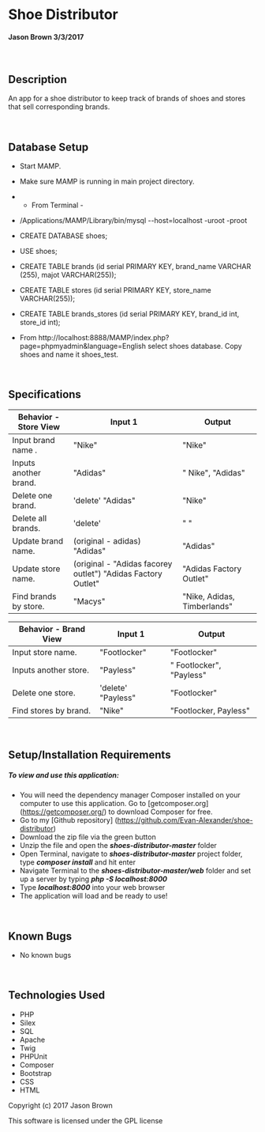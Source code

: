 # **Shoe Distributor**
#### Jason Brown 3/3/2017

&nbsp;
## Description
An app for a shoe distributor to keep track of brands of shoes and stores that sell corresponding brands.

&nbsp;
## Database Setup
* Start MAMP.
* Make sure MAMP is running in main project directory.
* - From Terminal -
* /Applications/MAMP/Library/bin/mysql --host=localhost -uroot -proot
* CREATE DATABASE shoes;
* USE shoes;
* CREATE TABLE brands (id serial PRIMARY KEY, brand_name VARCHAR       (255), majot VARCHAR(255));

* CREATE TABLE stores (id serial PRIMARY KEY, store_name VARCHAR(255));

* CREATE TABLE brands_stores (id serial PRIMARY KEY, brand_id int, store_id int);

* From http://localhost:8888/MAMP/index.php?page=phpmyadmin&language=English select shoes database.  Copy shoes and name it shoes_test.

&nbsp;
## Specifications

|Behavior - Store View| Input 1| Output|
|--------|-------|------|
| Input brand name . | "Nike" | "Nike" |
| Inputs another brand. | "Adidas" | " Nike", "Adidas" |
| Delete one brand. |'delete' "Adidas"| "Nike"|
| Delete all brands. | 'delete' | " " |
| Update brand name.| (original - adidas) "Adidas" | "Adidas" |
| Update store name. |(original - "Adidas facorey outlet") "Adidas Factory Outlet"| "Adidas Factory Outlet" |
| Find brands by store. | "Macys"| "Nike, Adidas, Timberlands"|

|Behavior - Brand View| Input 1| Output|
|--------|-------|------|
| Input store name. | "Footlocker" | "Footlocker" |
| Inputs another store. | "Payless" | " Footlocker", "Payless" |
| Delete one store. |'delete' "Payless"| "Footlocker"|
| Find stores by brand. | "Nike"| "Footlocker, Payless"|


&nbsp;
## Setup/Installation Requirements
##### _To view and use this application:_
* You will need the dependency manager Composer installed on your computer to use this application. Go to [getcomposer.org] (https://getcomposer.org/) to download Composer for free.
* Go to my [Github repository] (https://github.com/Evan-Alexander/shoe-distributor)
* Download the zip file via the green button
* Unzip the file and open the **_shoes-distributor-master_** folder
* Open Terminal, navigate to **_shoes-distributor-master_** project folder, type **_composer install_** and hit enter
* Navigate Terminal to the **_shoes-distributor-master/web_** folder and set up a server by typing **_php -S localhost:8000_**
* Type **_localhost:8000_** into your web browser
* The application will load and be ready to use!

&nbsp;
## Known Bugs
* No known bugs

&nbsp;
## Technologies Used
* PHP
* Silex
* SQL
* Apache
* Twig
* PHPUnit
* Composer
* Bootstrap
* CSS
* HTML



Copyright (c) 2017 Jason Brown

This software is licensed under the GPL license
